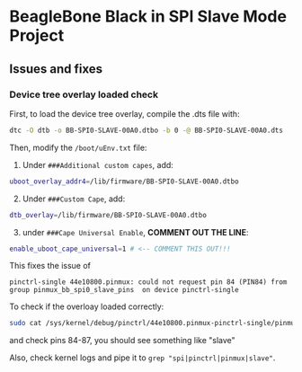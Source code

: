 # BeagleBone Black in SPI Slave Mode Project

## Issues and fixes

### Device tree overlay loaded check
First,  to load the device tree overlay, compile the .dts file with:

```bash
dtc -O dtb -o BB-SPI0-SLAVE-00A0.dtbo -b 0 -@ BB-SPI0-SLAVE-00A0.dts
```

Then, modify the `/boot/uEnv.txt` file:

1. Under `###Additional custom capes`, add:
```bash
uboot_overlay_addr4=/lib/firmware/BB-SPI0-SLAVE-00A0.dtbo
```

2. Under `###Custom Cape`, add:
```bash
dtb_overlay=/lib/firmware/BB-SPI0-SLAVE-00A0.dtbo
```

3. under `###Cape Universal Enable`, **COMMENT OUT THE LINE**:
```bash
enable_uboot_cape_universal=1 # <-- COMMENT THIS OUT!!!
```
This fixes the issue of
```
pinctrl-single 44e10800.pinmux: could not request pin 84 (PIN84) from group pinmux_bb_spi0_slave_pins  on device pinctrl-single 
```

To check if the overloay loaded correctly:
```bash
sudo cat /sys/kernel/debug/pinctrl/44e10800.pinmux-pinctrl-single/pinmux-pins 
```

and check pins 84-87, you should see something like "slave"

Also, check kernel logs and pipe it to `grep "spi|pinctrl|pinmux|slave"`. 


